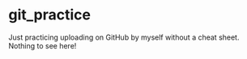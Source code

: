 # git_practice
Just practicing uploading on GitHub by myself without a cheat sheet.
Nothing to see here!

